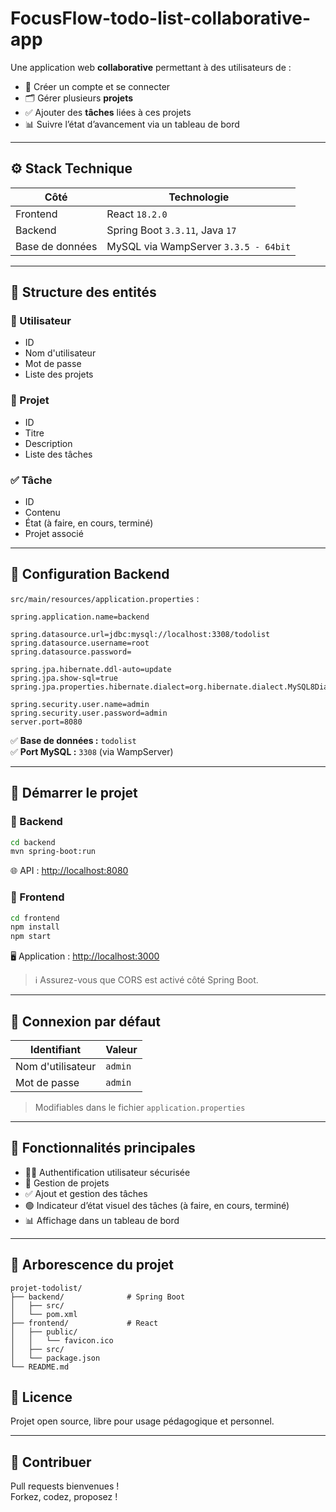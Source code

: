 # FocusFlow-todo-list-collaborative-app

Une application web **collaborative** permettant à des utilisateurs de :

- 🔐 Créer un compte et se connecter
- 🗂️ Gérer plusieurs **projets**
- ✅ Ajouter des **tâches** liées à ces projets
- 📊 Suivre l’état d’avancement via un tableau de bord

---

## ⚙️ Stack Technique

| Côté         | Technologie                  |
|--------------|------------------------------|
| Frontend     | React `18.2.0`               |
| Backend      | Spring Boot `3.3.11`, Java `17` |
| Base de données | MySQL via WampServer `3.3.5 - 64bit` |

---

## 📁 Structure des entités

### 👤 Utilisateur
- ID
- Nom d'utilisateur
- Mot de passe
- Liste des projets

### 📁 Projet
- ID
- Titre
- Description
- Liste des tâches

### ✅ Tâche
- ID
- Contenu
- État (à faire, en cours, terminé)
- Projet associé

---

## 🔧 Configuration Backend

`src/main/resources/application.properties` :

```properties
spring.application.name=backend

spring.datasource.url=jdbc:mysql://localhost:3308/todolist
spring.datasource.username=root
spring.datasource.password=

spring.jpa.hibernate.ddl-auto=update
spring.jpa.show-sql=true
spring.jpa.properties.hibernate.dialect=org.hibernate.dialect.MySQL8Dialect

spring.security.user.name=admin
spring.security.user.password=admin
server.port=8080
```

✅ **Base de données :** `todolist`  
✅ **Port MySQL :** `3308` (via WampServer)

---

## 🚀 Démarrer le projet

### 🔹 Backend

```bash
cd backend
mvn spring-boot:run
```

🌐 API : [http://localhost:8080](http://localhost:8080)

### 🔹 Frontend

```bash
cd frontend
npm install
npm start
```

🖥️ Application : [http://localhost:3000](http://localhost:3000)

> ℹ️ Assurez-vous que CORS est activé côté Spring Boot.

---

## 🔐 Connexion par défaut

| Identifiant       | Valeur  |
|-------------------|---------|
| Nom d'utilisateur | `admin` |
| Mot de passe      | `admin` |

> Modifiables dans le fichier `application.properties`

---

## 🧭 Fonctionnalités principales

- 🧑‍💼 Authentification utilisateur sécurisée
- 📁 Gestion de projets
- ✅ Ajout et gestion des tâches
- 🟢 Indicateur d’état visuel des tâches (à faire, en cours, terminé)
- 📊 Affichage dans un tableau de bord

---

## 📂 Arborescence du projet

```
projet-todolist/
├── backend/              # Spring Boot
│   ├── src/
│   └── pom.xml
├── frontend/             # React
│   ├── public/
│   │   └── favicon.ico
│   ├── src/
│   └── package.json
└── README.md
```

## 📄 Licence

Projet open source, libre pour usage pédagogique et personnel.

---

## 👥 Contribuer

Pull requests bienvenues !  
Forkez, codez, proposez !

